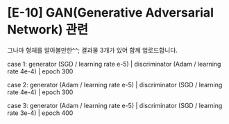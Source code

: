 # [E-10] GAN(Generative Adversarial Network) 관련

그나마 형체를 알아볼만한^^; 결과물 3개가 있어 함께 업로드합니다.

case 1: generator (SGD / learning rate e-5) | discriminator (Adam / learning rate 4e-4) | epoch 300

case 2: generator (Adam / learning rate e-5) | discriminator (SGD / learning rate 4e-4) | epoch 300

case 3: generator (Adam / learning rate e-5) | discriminator (SGD / learning rate 3e-4) | epoch 400
